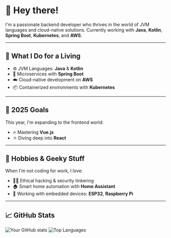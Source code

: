 # 👋 Hey there!

I'm a passionate backend developer who thrives in the world of JVM languages and cloud-native solutions. Currently working with **Java**, **Kotlin**, **Spring Boot**, **Kubernetes**, and **AWS**.

---

## 💼 What I Do for a Living
- ⚙️ JVM Languages: **Java** & **Kotlin**
- 🚀 Microservices with **Spring Boot**
- ☁️ Cloud-native development on **AWS**
- 📦 Containerized environments with **Kubernetes**

---

## 🎯 2025 Goals
This year, I'm expanding to the frontend world:

- 🔥 Mastering **Vue.js**
- ⚛️ Diving deep into **React**

---

## 🧠 Hobbies & Geeky Stuff
When I'm not coding for work, I love:

- 🧑‍💻 Ethical hacking & security tinkering
- 🏠 Smart home automation with **Home Assistant**
- 📡 Working with embedded devices: **ESP32**, **Raspberry Pi**

---

## 📈 GitHub Stats

![Your GitHub stats](https://github-readme-stats.vercel.app/api?username=mejmo&show_icons=true&theme=tokyonight)
![Top Languages](https://github-readme-stats.vercel.app/api/top-langs/?username=mejmo&layout=compact&theme=tokyonight)
